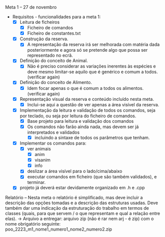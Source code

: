 Meta 1 – 27 de novembro
- Requisitos - funcionalidades para a meta 1:
  - [x] Leitura de ficheiros
    - [x] Ficheiro de comandos
    - [x] Ficheiro de constantes.txt
  - [x] Construção da reserva. 
    - [x] A representação da reserva irá ser melhorada com matéria dada
    posteriormente e agora só se pretende algo que possa ser representado no ecrã.
  
  - [x] Definição do conceito de Animal. 
    - [x] Não é preciso considerar as variações inerentes às espécies
    e deve mesmo limitar-se aquilo que é genérico e comum a todos. (verificar again)
  - [x] Definição do conceito de Alimento. 
    - [x] Idem focar apenas o que é comum a todos os alimentos. (verificar again)
  - [x] Representação visual da reserva e conteúdo incluído nesta meta. 
    - [x] Inclui-se aqui a questão de
    ver apenas a área visível da reserva.
  
  - [x] Implementação da leitura e validação de todos os comandos, seja por teclado, ou seja por
  leitura do ficheiro de comandos. 
    - [x] Base projeto para leitura e validação dos comandos
    - [x] Os comandos não farão ainda nada, mas devem ser já
    interpretados e validados
      - [x] incluindo a sintaxe de todos os parâmetros que tenham.
  - [x] Implementar os comandos para: 
    - [x] ver animais
      - [x] anim
      - [x] visanim
      - [x] info
    - [x] deslizar a área visível para o lado/cima/abaixo
    - [x] executar comandos em ficheiro (que são também validados), e terminar.
  - [x] projeto já deverá estar devidamente organizado em .h e .cpp

Relatório – Nesta meta o relatório é simplificado, mas deve incluir a descrição das opções tomadas e
a descrição das estruturas usadas. Deve também dar uma indicação da estruturação do trabalho em
termos de classes (quais, para que servem / o que representam e qual a relação entre elas).
-> Arquivo a entregar: arquivo zip (não é rar nem arj - é zip) com o nome obrigatório seguinte:
poo_2223_m1_nome1_numero1_nome2_numero2.zip